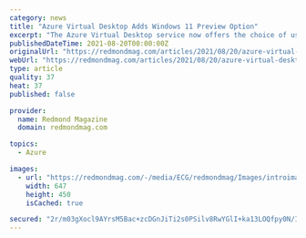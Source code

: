 ```yaml
---
category: news
title: "Azure Virtual Desktop Adds Windows 11 Preview Option"
excerpt: "The Azure Virtual Desktop service now offers the choice of using the Windows 11 operating system at the preview stage."
publishedDateTime: 2021-08-20T00:00:00Z
originalUrl: "https://redmondmag.com/articles/2021/08/20/azure-virtual-desktop-windows-11.aspx"
webUrl: "https://redmondmag.com/articles/2021/08/20/azure-virtual-desktop-windows-11.aspx"
type: article
quality: 37
heat: 37
published: false

provider:
  name: Redmond Magazine
  domain: redmondmag.com

topics:
  - Azure

images:
  - url: "https://redmondmag.com/-/media/ECG/redmondmag/Images/introimages/REDMay13MackieMohoro.jpg"
    width: 647
    height: 450
    isCached: true

secured: "2r/m03gXocl9AYrsM5Bac+zcDGnJiTi2s0PSilv8RwYGlI+ka13LOQfpy0N/IbxwaXTqDPPUz9p0QLYiiWrPh2O8Eg6SJux1OvLIf/J+kKluHRcqT/ZvJYq75UQqq+FBqs/OHJhn4TQzXLIZ5+VuYVZ/WDb3EaVz5mI7q48F9Y7UpLM48HR25ElySX/Bx7sbtpzdmkHbEEYW3sHe090KoAbGbYpIuB8kC9Glw/q6jzV99CSFnkAi2AZGNytUtFQ2uUAnPUbStkqLDUypURK4CH6OZo/LrXM5h6QIZz0wCtHhMA+ddhbinHsJsdF4FeSFKiKzG7lwBSojJ0fd/dd+i1Zv35d/t/SyjKKPq4DdqOI=;beLG3VXoRPAQ8ZDwbKpATg=="
---
```


